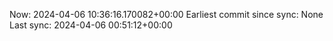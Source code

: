 Now: 2024-04-06 10:36:16.170082+00:00 Earliest commit since sync: None Last sync: 2024-04-06 00:51:12+00:00
